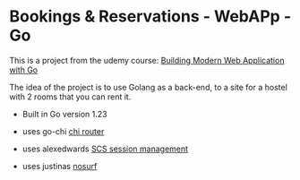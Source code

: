# Bookings & Reservations - WebAPp - Go

This is a project from the udemy course: [Building Modern Web Application with Go](https://www.udemy.com/course/building-modern-web-applications-with-go/)

The idea of the project is to use Golang as a back-end, to a site for a hostel with 2 rooms that you can rent it.

- Built in Go version 1.23

- uses go-chi [chi router](https://github.com/go-chi/chi)

- uses alexedwards [SCS session management](https://github.com/alexedwards/scs)

- uses justinas [nosurf](https://github.com/justinas/nosurf)
